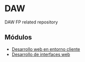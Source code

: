 # DAW
DAW FP related repository

## Módulos
* [Desarrollo web en entorno cliente](https://github.com/brunodm99/daw/tree/main/dwc)
* [Desarrollo de interfaces web](https://github.com/brunodm99/daw/tree/main/diw)
